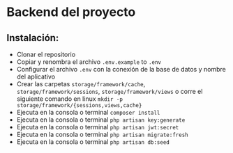 # Backend del proyecto

## Instalación:
* Clonar el repositorio
* Copiar y renombra el archivo `.env.example` to `.env`
* Configurar el archivo `.env` con la conexión de la base de datos y nombre del aplicativo
* Crear las carpetas `storage/framework/cache`, `storage/framework/sessions`, `storage/framework/views` o corre el siguiente comando en linux `mkdir -p storage/framework/{sessions,views,cache}`
* Ejecuta en la consola o terminal `composer install`
* Ejecuta en la consola o terminal `php artisan key:generate`
* Ejecuta en la consola o terminal `php artisan jwt:secret`
* Ejecuta en la consola o terminal `php artisan migrate:fresh`
* Ejecuta en la consola o terminal `php artisan db:seed`